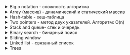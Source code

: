 <details>
<summary>Big o notation - сложность алгоритма</summary>
Big O Notation - используется для описания (оценки) сложности алгоритма. Он показывает как будет меняться производительность алгоритма в зависимости от роста входящих данных. При увеличении входящих данных будет расти две вещи - время (за которое будет отрабатывать наш алгоритм) и кол-во памяти используемых для обработки этих данных.

Данная концепция:
- позволяет описывать скорость роста функции в зависимости от размера входных данных;
- может быть использована для оценки эффективности алгоритма по отношению к использованию как времени (временная сложность) так и памяти (пространственная сложность);
- полезна при сравнении различных алгоритмов и их потенциальной производительности при увеличении размера входных данных;

При разработке алгоритмов важно учитывать их о-нотацию:
- позволяет получить представление о том, как алгоритмы будут вести себя при больших объемах данных.
- позволяет нам работать с приближенными математическими выражениями, опуская меньшие слагаемые. Именно это причина позволяет нам не указывать основания по тому или иному критерию

<img src="./assets/algorithms/big-o-notation.jpg">

- <strong>O(1)</strong> - константная сложность - код выполняется за одно и то же время, и никак не зависит от размера входных данных.
- <strong>O(n)</strong> - линейная сложность - время выполнения растет линейно с размером входных данных. Другими словами, чем больше входных данных (n), тем больше времени потребуется для выполнения алгоритма. Например используется в two pointers,
- <strong>O(log n)</strong> - логарифмическая сложность - ... . Например: бинарный поиск

--- 

</details>

<details>
<summary>Array (массив) - динамический и статический массив</summary>

В JavaScript массив — это особый тип объекта, предназначенный для хранения упорядоченных коллекций значений. Массивы позволяют хранить несколько значений в одной переменной и предоставляют множество методов для удобного управления этими значениями

Динамический массив — это структура данных, которая позволяет хранить элементы и изменять их количество в процессе выполнения программы. 
В JavaScript массивы по своей природе динамические, то есть их размер можно изменять без создания нового массива. 
Основные возможности динамических массивов в JavaScript включают добавление, удаление и изменение элементов

Статический массив в JavaScript относится к массиву фиксированного размера, где каждый элемент имеет один и тот же тип данных. В отличие от динамических массивов, 
которые могут изменять свой размер, статические массивы имеют заранее определенный 
размер, установленный во время инициализации.

Static array of 5 elements, это число фиксированное, создав один раз его потом нельзя 
будет изменить: `let numbers = new Array(5);`

Преимущество: 
1. Эффективное использование памяти . Статические массивы выделяют память только 
указанного размера, что приводит к предсказуемому использованию памяти.
2. Быстрый доступ : поскольку элементы хранятся последовательно, доступ к элементам 
в статическом массиве происходит быстро и эффективно.

Варианты использования статических массивов в JavaScript . Статические массивы полезны в различных сценариях, таких как:

1. Хранение коллекций данных фиксированного размера, таких как дни недели или месяцы года.
2. Реализация таблиц поиска или структур данных постоянного размера.
3. Обработка ситуаций, когда размер набора данных известен заранее, например сохранение результатов в таблице лидеров игры.

Более подробно здесь - [статический массив](https://medium.com/@manharsh1998/exploring-static-arrays-in-javascript-a-fundamental-data-structure-d401e437610f)
</details>

<details>
<summary>Hash-table - хеш-таблица</summary>

#### Различие между new Map и new Set

`Set` — это коллекция, которая хранит только уникальные значения. Основные случаи использования:

- Хранение уникальных элементов: Если вам нужно хранить набор данных, в котором все элементы должны быть уникальными, Set будет лучшим выбором. Например, если вам нужно хранить список всех уникальных слов в тексте.

- Быстрая проверка существования элемента: Set позволяет быстро проверять, существует ли элемент в коллекции. Операция проверки наличия элемента выполняется за время O(1).

- Удаление дубликатов: Если у вас есть список элементов с возможными дубликатами, и вы хотите получить только уникальные значения, Set поможет легко удалить дубликаты.

`Map` — это коллекция пар «ключ-значение», где каждый ключ уникален. Основные случаи использования:

- Ассоциативный массив: Если вам нужно хранить пары «ключ-значение», где каждый ключ ассоциирован с каким-то значением, используйте Map. Например, можно использовать Map для хранения телефонной книги, где ключом будет имя человека, а значением — его номер телефона.

- Быстрый доступ по ключу: Map позволяет быстро получить значение по ключу. Операция поиска по ключу также выполняется за время O(1).

- Подсчет количества встречаемых объектов: Если нужно подсчитать количество раз, сколько объект встречается, Map отлично подходит для этой задачи. Например, можно подсчитывать количество вхождений каждого слова в тексте, где слово будет ключом, а количество — значением.

Примеры использования:
- Если нужно хранить список уникальных чисел — используйте Set.
- Если нужно хранить соответствие ID и имен пользователей — используйте Map.
- Если нужно быстро проверять, присутствует ли элемент в коллекции — используйте Set.
- Если нужно подсчитать, сколько раз каждый элемент встречается в коллекции — используйте Map.
- Таким образом, Set используется для хранения уникальных элементов и проверки их наличия, а Map — для хранения ассоциативных пар, где важны и ключи, и значения.


#### Различие между weakMap и weakSet

WeakMap – это Map-подобная коллекция, позволяющая использовать в качестве ключей только объекты, и автоматически удаляющая их вместе с соответствующими значениями, как только они становятся недостижимыми иными путями.

Когда использовать:

- Хранение данных, ассоциированных с объектами, которые могут быть удалены сборщиком мусора: Например, если вы хотите добавить дополнительную информацию к DOM-элементам, но не хотите препятствовать их сбору мусора. Это полезно для предотвращения утечек памяти, особенно в приложениях с интенсивным использованием DOM.

- Кэширование: Когда нужно кэшировать данные, связанные с объектами, но при этом важно, чтобы сам объект мог быть удалён из памяти, если он больше нигде не используется.

WeakSet – это Set-подобная коллекция, которая хранит только объекты. Ссылки на объекты в WeakSet также являются слабыми, что позволяет удалять объекты из WeakSet, если они больше нигде не используются.

Когда использовать:

- Отслеживание объектов без предотвращения их удаления: Это полезно, если нужно отслеживать какие-то объекты, но при этом важно, чтобы сами объекты могли быть удалены из памяти, если они больше нигде не используются.

- Обработка данных без предотвращения их сбора мусора: Например, если нужно пометить объекты как "обработанные" в процессе, но при этом не препятствовать их удалению из памяти.

WeakMap и WeakSet используются как вспомогательные структуры данных в дополнение к «основному» месту хранения объекта. Если объект удаляется из основного хранилища и нигде не используется, кроме как в качестве ключа в WeakMap или в WeakSet, то он будет удалён автоматически.

#### Основные отличия от Map и Set:

- В Map и Set объекты остаются в памяти до тех пор, пока их явно не удалят. В WeakMap и WeakSet объекты могут быть удалены автоматически сборщиком мусора.

- WeakMap и WeakSet не поддерживают перебор элементов (forEach, for..of и т.д.), так как это могло бы нарушить их основную цель — слабые ссылки.
</details>


<details>
<summary> Two pointers - метод двух указателей. Алгоритм: O(n)</summary>

Алгоритм для работы с массивами и строками. Суть данного алгоритма заключается в том, что он использует два индекса (указателя), которые двигаются по массиву. Например:

<img src='./assets/algorithms/two-pointers.png'>

Этот метод позволяет эффективно решать задачи, которые требуют проверки пар элементов или подмассивов. Например сумма двух чисел которые эквиваленты общей сумме 40, или поиск палиндрома.
</details>


<details>
<summary>Stack and queue- стек и очередь </summary>

Стек (stack) — структура данных, которая работает по принципу «последним пришёл, первым ушёл» (LIFO — last in, first out). Стек можно представить как некий контейнер, в котором элементы (например, числа, символы и так далее) могут быть добавлены в вершину, а затем извлечены только из вершины. В бытовом плане стек напоминает стопку тарелок. Тогда тарелка, которую положили первой, в самый низ, будет использована последней.

Существуют различные реализации стека. Например, стек может быть реализован на массиве, на односвязном списке, на двусвязном списке и так далее. Основные операции, которые можно производить со стеком, включают:

✅ Добавление элемента в вершину стека (push) - O(1)
✅ Удаление элемента из вершины стека (pop) - O(1)
✅ Возврат верхнего элемента без его удаления (peek) - O(1) 
✅ Проверка стека на пустоту (isEmpty) - O(1)

Стоит отметить, что стек представляет собой список с элементами и указателя на вершину стека, указывающего на последний элемент, добавленный в стек.

Каждый раз, когда в стек добавляется новый элемент, указатель на вершину смещается на следующий элемент. Когда элемент удаляется из вершины стека, указатель смещается на предыдущий элемент. Если указатель находится в конце стека, то стек пуст.

---

Очереди очень похожи на стеки. Они также не дают доступа к произвольному элементу. Очередь работает по принципу «первый вошел, первый вышел» (First-In-First-Out или FIFO). То есть забирать элементы из очереди мы будем в том же порядке, что и клали. Как реальная очередь или конвейер.

Очереди часто используются в программах для реализации буфера, в который можно положить элемент для последующей обработки, сохраняя порядок поступления. Например, если база данных поддерживает только одно соединение, можно использовать очередь потоков, которые будут, как ни странно, ждать своей очереди на доступ к БД.
</details>

<details>
<summary>Binary search - бинарный поиск</summary>
Бинарный поиск - это алгоритм поиска. С помощью него мы можем быстро и эффективно находить
необходимую нам информацию в больших объемах `отсортированных` данных. Например нам нужно найти
в словаре определенное слово или поиск по имени в контактном номере

Бинарный поиск имеет следующие сложности:
- Логарифмическая временная сложность — O(logN).
- Постоянная пространственная сложность по памяти — O(1).

Суть данного алгоритма заключается в следующем мы открываем нашу книгу по середине и смотрим
так как все отсортированы в алфавитном порядке, то мы сразу можем понять имя находится в левой
половине или в правой. Если мы понимаем, что она находится в левой половине, то всю левую часть мы 
выкидываем. Затем с правой части мы делаем все тоже самое мы делим ее на два и отбрасываем ту которая не подходит
</details>

<details>
<summary>Sliding window</summary>
</details>

<details>
<summary>Linked list - связанный список</summary>

Односвязный список - структура данных, в которых элементы хранятся линейно. Каждый элемент помимо того, что в себе хранит какие-то данные, он еще содержит ссылку на следующий элемент.

Стоит уточнить, что последний элемент ссылки равно null. У списка есть два свойства - Head (ссылка на самый первый элемент списка), Tail (ссылка на самый последний элемент списка)

Двусвязный список - отличается от односвязного списка тем, что он содержит ссылку на предыдущий элемент и на следующий элемент. 

Различие между списком и массивом
1. У списка нельзя найти элемент по индексу, в то время как у массива можно
2. Содержит ссылку на следующий элемент, в то время как у массива нет информа-
ции о следующем элементе
</details>

<details>
<summary>Trees</summary>

Trees - структура данных, которая состоит из узлов, связывающая между собой
в виде древовидной структуры. Состоит бинарное дерево из:
- root - начальный узел дерева, от которого исходят остальные узлы;
- parent - узел, который имеет дочерние узлы;
- child - узел, напрямую соединяенный с другим узлом при удалении от корня;
- leaf - узел, который не имеет детей
- siblings - группа узлов с одним родителям
- edge - направления 

Типы деревьев - trees, binary trees, binary search trees: 

<img src="./assets/algorithms/binary/trees.png">
<img src="./assets/algorithms/binary/binary-trees.png">
<img src="./assets/algorithms/binary/binary-search-trees.png">

Binary heap (двоичная/бинарное куча) - похож на бинарное дерево, отличительной чертой 
является то, что 
1. `MinHeap` - у нас на вершине дерево находится минимальное число, а в дочерних
максимальное.

<img src="./assets/algorithms/binary/min-binary-heap.png">

2. `MaxHeap` -  у нас на вершине дерево находится максимальное число, а в дочерних минимальные.

<img src="./assets/algorithms/binary/binary-heap.png">

Это не является binary-heap

<img src="./assets/algorithms/binary/not-binary-heap.png">
</details>